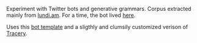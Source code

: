 Experiment with Twitter bots and generative grammars. Corpus extracted mainly from [lundi.am](http://lundi.am/). For a time, the bot lived [here](twitter.com/botinvisible).

Uses this [bot template](https://glitch.com/~tracery-twitter-bot) and a sligthly and clumsily customized verison of [Tracery](https://github.com/galaxykate/tracery).